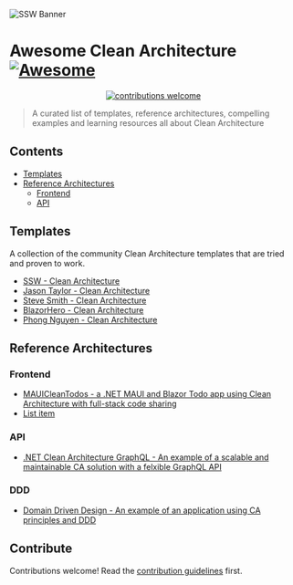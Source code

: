 ![SSW Banner](https://raw.githubusercontent.com/SSWConsulting/SSW.Rules.Content/main/_docs/images/ssw-banner.png)

# Awesome Clean Architecture [![Awesome](https://awesome.re/badge.svg)](https://awesome.re)

<div align="center">

[![contributions welcome](https://img.shields.io/badge/contributions-welcome-brightgreen.svg?style=flat)](https://github.com/SSWConsulting/awesome-clean-architecture/issues)

</div>

> A curated list of templates, reference architectures, compelling examples and learning resources all about Clean Architecture

## Contents

- [Templates](#templates)
- [Reference Architectures](#reference-architectures)
  <!-- - [Identity](#identity) -->
  - [Frontend](#frontend)
  - [API](#api)
<!-- - [Compelling Examples](#compelling-examples) -->

## Templates

A collection of the community Clean Architecture templates that are tried and proven to work.

- [SSW - Clean Architecture](https://github.com/SSWConsulting/CleanArchitectureV2)
- [Jason Taylor - Clean Architecture](https://github.com/jasontaylordev/CleanArchitecture)
- [Steve Smith - Clean Architecture](https://github.com/ardalis/CleanArchitecture)
- [BlazorHero - Clean Architecture](https://github.com/blazorhero/CleanArchitecture)
- [Phong Nguyen - Clean Architecture](https://github.com/phongnguyend/Practical.CleanArchitecture)

## Reference Architectures

<!-- Removing until we have some Identity related reference architectures

### Identity

- [List item](http://example.com)
- [List item](http://example.com) -->

### Frontend

- [MAUICleanTodos - a .NET MAUI and Blazor Todo app using Clean Architecture with full-stack code sharing](https://github.com/matt-goldman/MauiCleanTodos)
- [List item](http://example.com)

### API

- [.NET Clean Architecture GraphQL - An example of a scalable and maintainable CA solution with a felxible GraphQL API](https://github.com/danielmackay/dotnet-clean-architecture-graphql)

### DDD

- [Domain Driven Design - An example of an application using CA principles and DDD](https://github.com/danielmackay/dotnet-ef-domain-driven-design)

<!--
NOTE: Commenting this section as it's difficult to find a compelling (i.e. non-teaching) example that isn't private. If we find one we can uncomment this section.
## Compelling Examples

More complete repositories that demonstrate a use case for Clean Architecture in action as a good example.

- [List item](http://example.com)
- [List item](http://example.com)
-->

## Contribute

Contributions welcome! Read the [contribution guidelines](contributing.md) first.
